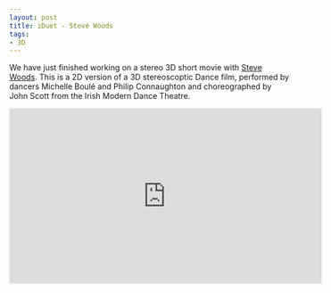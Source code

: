 ```yaml
---
layout: post
title: iDuet - Steve Woods
tags:
- 3D
---
```


We have just finished working on a stereo 3D short movie with [Steve Woods](http://www.stevewoods.ie/). This is a 2D version of a 3D stereoscoptic Dance film, performed by dancers Michelle Boulé and Philip Connaughton and choreographed by John Scott from the Irish Modern Dance Theatre.

<iframe width="560" height="315" src="https://www.youtube.com/embed/Kf3W7Ol1CbA" frameborder="0" allowfullscreen></iframe>

